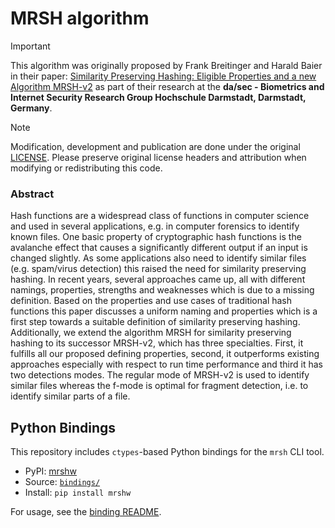 # MRSH algorithm

> [!IMPORTANT]
> This algorithm was originally proposed by Frank Breitinger and Harald Baier in their paper: [Similarity Preserving Hashing: Eligible  Properties and a new Algorithm MRSH-v2](https://link.springer.com/chapter/10.1007/978-3-642-39891-9_11) as part of their research at the **da/sec - Biometrics and Internet Security Research Group Hochschule Darmstadt, Darmstadt, Germany**.

> [!NOTE]
> Modification, development and publication are done under the original [LICENSE](./LICENSE.md). Please preserve original license headers and attribution when modifying or redistributing this code.

### Abstract
Hash functions are a widespread class of functions in computer science and used in several applications, e.g. in computer forensics to identify known files. One basic property of cryptographic hash functions is the avalanche effect that causes a significantly different output if an input is changed slightly. As some applications also need to identify similar files (e.g. spam/virus detection) this raised the need for similarity preserving hashing. In recent years, several approaches came up, all with different namings, properties, strengths and weaknesses which is due to a missing definition. Based on the properties and use cases of traditional hash functions this paper discusses a uniform naming and properties which is a first step towards a suitable definition of similarity preserving hashing. Additionally, we extend the algorithm MRSH for similarity preserving hashing to its successor MRSH-v2, which has three specialties. First, it fulfills all our proposed defining properties, second, it outperforms existing approaches especially with respect to run time performance and third it has two detections modes. The regular mode of MRSH-v2 is used to identify similar files whereas the f-mode is optimal for fragment detection, i.e. to identify similar parts of a file.

## Python Bindings

This repository includes `ctypes`-based Python bindings for the `mrsh` CLI tool.

- PyPI: [mrshw](https://pypi.org/project/mrshw/)
- Source: [`bindings/`](./bindings/)
- Install: `pip install mrshw`

For usage, see the [binding README](./bindings/README.md).

